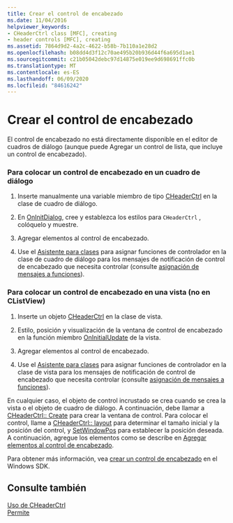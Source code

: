 ```yaml
---
title: Crear el control de encabezado
ms.date: 11/04/2016
helpviewer_keywords:
- CHeaderCtrl class [MFC], creating
- header controls [MFC], creating
ms.assetid: 7864d9d2-4a2c-4622-b58b-7b110a1e28d2
ms.openlocfilehash: b08dd4d3f12c70ae495b20b936d44f6a695d1ae1
ms.sourcegitcommit: c21b05042debc97d14875e019ee9d698691ffc0b
ms.translationtype: MT
ms.contentlocale: es-ES
ms.lasthandoff: 06/09/2020
ms.locfileid: "84616242"
---
```

# <a name="creating-the-header-control"></a>Crear el control de encabezado

El control de encabezado no está directamente disponible en el editor de cuadros de diálogo (aunque puede Agregar un control de lista, que incluye un control de encabezado).

### <a name="to-put-a-header-control-in-a-dialog-box"></a>Para colocar un control de encabezado en un cuadro de diálogo

1. Inserte manualmente una variable miembro de tipo [CHeaderCtrl](reference/cheaderctrl-class.md) en la clase de cuadro de diálogo.

1. En [OnInitDialog](reference/cdialog-class.md#oninitdialog), cree y establezca los estilos para `CHeaderCtrl` , colóquelo y muestre.

1. Agregar elementos al control de encabezado.

1. Use el [Asistente para clases](reference/mfc-class-wizard.md) para asignar funciones de controlador en la clase de cuadro de diálogo para los mensajes de notificación de control de encabezado que necesita controlar (consulte [asignación de mensajes a funciones](reference/mapping-messages-to-functions.md)).

### <a name="to-put-a-header-control-in-a-view-not-a-clistview"></a>Para colocar un control de encabezado en una vista (no en CListView)

1. Inserte un objeto [CHeaderCtrl](reference/cheaderctrl-class.md) en la clase de vista.

1. Estilo, posición y visualización de la ventana de control de encabezado en la función miembro [OnInitialUpdate](reference/cview-class.md#oninitialupdate) de la vista.

1. Agregar elementos al control de encabezado.

1. Use el [Asistente para clases](reference/mfc-class-wizard.md) para asignar funciones de controlador en la clase de vista para los mensajes de notificación de control de encabezado que necesita controlar (consulte [asignación de mensajes a funciones](reference/mapping-messages-to-functions.md)).

En cualquier caso, el objeto de control incrustado se crea cuando se crea la vista o el objeto de cuadro de diálogo. A continuación, debe llamar a [CHeaderCtrl:: Create](reference/cheaderctrl-class.md#create) para crear la ventana de control. Para colocar el control, llame a [CHeaderCtrl:: layout](reference/cheaderctrl-class.md#layout) para determinar el tamaño inicial y la posición del control, y [SetWindowPos](reference/cwnd-class.md#setwindowpos) para establecer la posición deseada. A continuación, agregue los elementos como se describe en [Agregar elementos al control de encabezado](adding-items-to-the-header-control.md).

Para obtener más información, vea [crear un control de encabezado](/windows/win32/Controls/header-controls) en el Windows SDK.

## <a name="see-also"></a>Consulte también

[Uso de CHeaderCtrl](using-cheaderctrl.md)<br/>
[Permite](controls-mfc.md)
